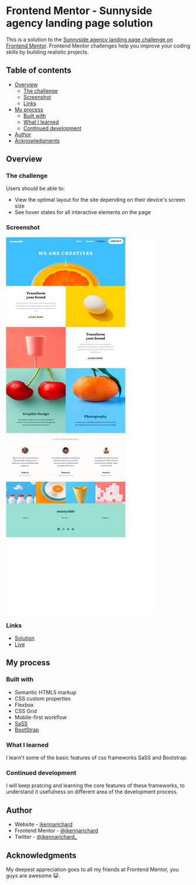 # Frontend Mentor - Sunnyside agency landing page solution

This is a solution to the [Sunnyside agency landing page challenge on Frontend Mentor](https://www.frontendmentor.io/challenges/sunnyside-agency-landing-page-7yVs3B6ef). Frontend Mentor challenges help you improve your coding skills by building realistic projects.

## Table of contents

- [Overview](#overview)
  - [The challenge](#the-challenge)
  - [Screenshot](#screenshot)
  - [Links](#links)
- [My process](#my-process)
  - [Built with](#built-with)
  - [What I learned](#what-i-learned)
  - [Continued development](#continued-development)
- [Author](#author)
- [Acknowledgments](#acknowledgments)


## Overview

### The challenge

Users should be able to:

- View the optimal layout for the site depending on their device's screen size
- See hover states for all interactive elements on the page

### Screenshot

![](./images/Sunnyside-Agency.png)

### Links

- [Solution](https://your-solution-url.com)
- [Live](https://github.com/ikennarichard/sunnyside-agency-landing-page/settings/pages)

## My process

### Built with

- Semantic HTML5 markup
- CSS custom properties
- Flexbox
- CSS Grid
- Mobile-first workflow
- [SaSS](https://sass-lang.com)
- [BootStrap](https://getbootstrap.com)


### What I learned
I learn't some of the basic features of css frameworks SaSS and Bootstrap.

### Continued development
I will keep pratcing and learning the core features of these frameworks, to understand it usefulness on different area of the development process.

## Author

- Website - [ikennarichard](https://ikennarichard.netlify.app)
- Frontend Mentor - [@ikennarichard](https://www.frontendmentor.io/profile/ikennarichard)
- Twitter - [@ikennarichard_](https://www.twitter.com/ikennarichard_)

## Acknowledgments

My deepest appreciation goes to all my friends at Frontend Mentor, you guys are awesome 😺.